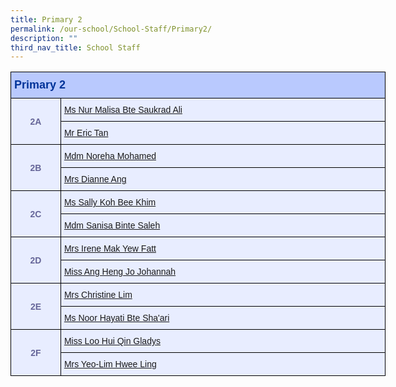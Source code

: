 ```yaml
---
title: Primary 2
permalink: /our-school/School-Staff/Primary2/
description: ""
third_nav_title: School Staff
---
```

<table class="tg" style="undefined;table-layout: fixed; width: 600px">
<colgroup>
<col style="width: 80px">
<col style="width: 520px">
</colgroup>
<thead>
  <tr>
    <th class="tg-s25z" colspan="2">Primary 2</th>
  </tr>
</thead>
<tbody>
  <tr>
    <td class="tg-18eh" rowspan="2">2A</td>
    <td class="tg-73oq"><a href="mailto:nur_malisa_saukrad_ali@schools.gov.sg">Ms Nur Malisa Bte Saukrad Ali</a></td></tr>
  <tr>
    <td class="tg-73oq"><a href="mailto:eric_tan_wei_chong@schools.gov.sg">Mr Eric Tan</a></td></tr>
  <tr>
    <td class="tg-18eh" rowspan="2">2B</td>
    <td class="tg-73oq"><a href="mailto:noreha_mohamed@schools.gov.sg">Mdm Noreha Mohamed</a></td></tr>
  <tr>
    <td class="tg-73oq"><a href="mailto:ling_liang_chee_dianne@schools.gov.sg">Mrs Dianne Ang</a></td></tr>
  <tr>
    <td class="tg-18eh" rowspan="2">2C</td>
    <td class="tg-73oq"><a href="mailto:koh_bee_khim_sally@schools.gov.sg">Ms Sally Koh Bee Khim</a></td></tr>
  <tr>
    <td class="tg-73oq"><a href="mailto:sanisa_saleh@schools.gov.sg">Mdm Sanisa Binte Saleh</a></td></tr>
  <tr>
    <td class="tg-18eh" rowspan="2">2D</td>
    <td class="tg-73oq"><a href="mailto:mak_yew_fatt@schools.gov.sg">Mrs Irene Mak Yew Fatt</a></td></tr>
  <tr>
    <td class="tg-73oq"><a href="mailto:ang_heng_jo@schools.gov.sg">Miss Ang Heng Jo Johannah</a></td></tr>
  <tr>
    <td class="tg-18eh" rowspan="2">2E</td>
    <td class="tg-73oq"><a href="mailto:lin_huijun_christine@schools.gov.sg">Mrs Christine Lim</a></td></tr>
  <tr>
    <td class="tg-73oq"><a href="mailto:noor_hayati_shaari@schools.gov.sg">Ms Noor Hayati Bte Sha'ari</a></td></tr>
  <tr>
    <td class="tg-18eh" rowspan="2">2F</td>
    <td class="tg-73oq"><a href="mailto:loo_hui_qin_gladys@schools.gov.sg">Miss Loo Hui Qin Gladys</a></td></tr>
  <tr>
    <td class="tg-73oq"><a href="mailto:yeo-lim_hwee_ling@schools.gov.sg">Mrs Yeo-Lim Hwee Ling</a></td></tr>
</tbody>
</table>
<style type="text/css">
.tg  {border-collapse:collapse;border-color:#aabcfe;border-spacing:0;}
.tg td{background-color:#e8edff;border-color:#aabcfe;border-style:solid;border-width:1px;color:#669;
  font-family:Arial, sans-serif;font-size:14px;overflow:hidden;padding:10px 5px;word-break:normal;}
.tg th{background-color:#b9c9fe;border-color:#aabcfe;border-style:solid;border-width:1px;color:#039;
  font-family:Arial, sans-serif;font-size:14px;font-weight:normal;overflow:hidden;padding:10px 5px;word-break:normal;}
.tg .tg-18eh{border-color:#000000;font-weight:bold;text-align:center;vertical-align:middle}
.tg .tg-s25z{border-color:#000000;font-size:18px;font-weight:bold;text-align:left;vertical-align:top}
.tg .tg-73oq{border-color:#000000;text-align:left;vertical-align:top}
</style>